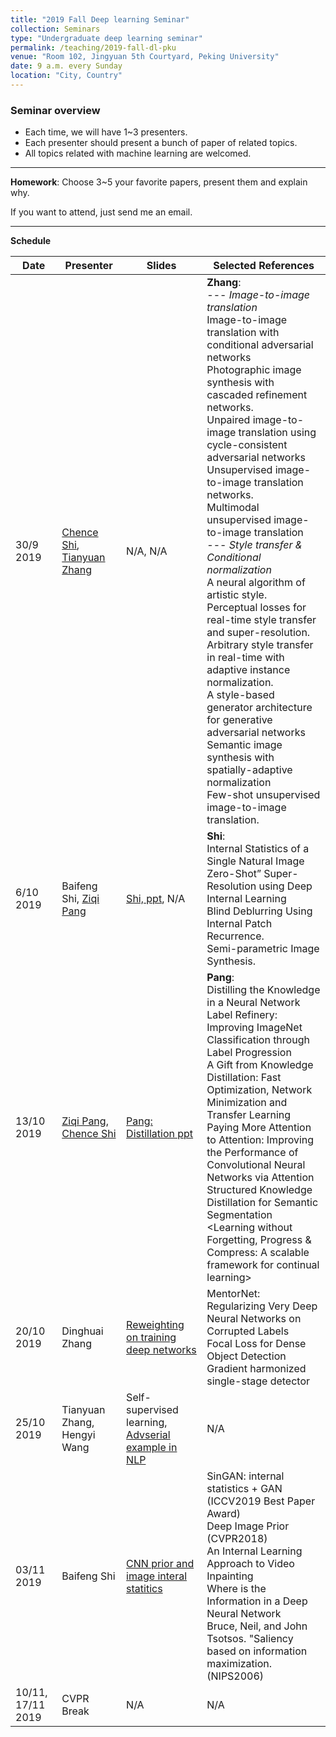 ```yaml
---
title: "2019 Fall Deep learning Seminar"
collection: Seminars
type: "Undergraduate deep learning seminar"
permalink: /teaching/2019-fall-dl-pku
venue: "Room 102, Jingyuan 5th Courtyard, Peking University"
date: 9 a.m. every Sunday
location: "City, Country"
---
```

### Seminar overview
* Each time, we will have 1~3 presenters.
* Each presenter should present a bunch of paper of related topics.
* All topics related with machine learning are welcomed.

---

**Homework**: Choose 3~5 your favorite papers, present them and explain why. 

If you want to attend, just send me an email.

---

**Schedule**


| Date  |  Presenter | Slides  | Selected References |
|---|---|---|-------------------------------|
| 30/9 2019  | [Chence Shi](https://chenceshi.com), [Tianyuan Zhang](tianyuanzhang.com)  | N/A, N/A  | **Zhang**: <br> \-\-\- *Image-to-image translation* <br> Image-to-image translation with conditional adversarial networks <br> Photographic image synthesis with cascaded refinement networks. <br> Unpaired image-to-image translation using cycle-consistent adversarial networks <br> Unsupervised image-to-image translation networks. <br> Multimodal unsupervised image-to-image translation <br> \-\-\- *Style transfer & Conditional normalization* <br> A neural algorithm of artistic style. <br> Perceptual losses for real-time style transfer and super-resolution. <br> Arbitrary style transfer in real-time with adaptive instance normalization. <br> A style-based generator architecture for generative adversarial networks <br> Semantic image synthesis with spatially-adaptive normalization <br> Few-shot unsupervised image-to-image translation.|
| 6/10 2019  | Baifeng Shi, [Ziqi Pang](https://ziqipang.github.io)   | [Shi, ppt](https://github.com/a1600012888/a1600012888.github.io/blob/master/files/seminars-19-fall/2019.10.06.pptx), N/A | **Shi**: <br> Internal Statistics of a Single Natural Image <br> Zero-Shot” Super-Resolution using Deep Internal Learning <br> Blind Deblurring Using Internal Patch Recurrence. <br> Semi-parametric Image Synthesis. |
| 13/10 2019 | [Ziqi Pang](https://ziqipang.github.io), [Chence Shi](https://chenceshi.com) |  [Pang: Distillation ppt](https://github.com/a1600012888/a1600012888.github.io/blob/master/files/seminars-19-fall/ZiqiPang-Network%20Distillation.pptx)          |   **Pang**: <br> Distilling the Knowledge in a Neural Network <br> Label Refinery: Improving ImageNet Classification through Label Progression <br> A Gift from Knowledge Distillation: Fast Optimization, Network Minimization and Transfer Learning <br> Paying More Attention to Attention: Improving the Performance of Convolutional Neural Networks via Attention <br> Structured Knowledge Distillation for Semantic Segmentation <Diversity with Cooperation: Ensemble Methods for Few-Shot Classification> <Learning without Forgetting, Progress & Compress: A scalable framework for continual learning> | 
  | 20/10 2019 | Dinghuai Zhang | [Reweighting on training deep networks](https://zdhnarsil.github.io/files/Reweight_slides.pdf) | MentorNet: Regularizing Very Deep Neural Networks on Corrupted Labels <br> Focal Loss for Dense Object Detection <br> Gradient harmonized single-stage detector <br> | 
  | 25/10 2019 | Tianyuan Zhang, Hengyi Wang | Self-supervised learning, [Advserial example in NLP](https://github.com/a1600012888/a1600012888.github.io/blob/master/files/seminars-19-fall/adv_nlp.pptx) | N/A |
  | 03/11 2019 | Baifeng Shi | [CNN prior and image interal statitics](https://github.com/a1600012888/a1600012888.github.io/blob/master/files/seminars-19-fall/bfshi_2019.11.03.pptx)|  SinGAN: internal statistics + GAN (ICCV2019 Best Paper Award)  <br>  Deep Image Prior (CVPR2018) <br> An Internal Learning Approach to Video Inpainting <br> Where is the Information in a Deep Neural Network <br> Bruce, Neil, and John Tsotsos. "Saliency based on information maximization.(NIPS2006) | 
  | 10/11, 17/11 2019 | CVPR Break | N/A| N/A|

